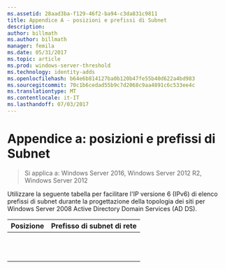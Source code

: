 ```yaml
---
ms.assetid: 28aad3ba-f129-46f2-ba94-c3da831c9811
title: Appendice A - posizioni e prefissi di Subnet
description: 
author: billmath
ms.author: billmath
manager: femila
ms.date: 05/31/2017
ms.topic: article
ms.prod: windows-server-threshold
ms.technology: identity-adds
ms.openlocfilehash: b64e6b814127ba0b120b47fe55b40d622a4bd983
ms.sourcegitcommit: 70c1b6cedad55b9c7d2068c9aa4891c6c533ee4c
ms.translationtype: MT
ms.contentlocale: it-IT
ms.lasthandoff: 07/03/2017
---
```

# <a name="appendix-a-locations-and-subnet-prefixes"></a>Appendice a: posizioni e prefissi di Subnet

>Si applica a: Windows Server 2016, Windows Server 2012 R2, Windows Server 2012

Utilizzare la seguente tabella per facilitare l'IP versione 6 (IPv6) di elenco prefissi di subnet durante la progettazione della topologia dei siti per Windows Server 2008 Active Directory Domain Services (AD DS).  
  
|Posizione|Prefisso di subnet di rete|  
|------------|-------------------------|  
|||  
|||  
|||  
|||  
|||  
|||  
|||  
|||  
|||  
|||  
|||  
  


